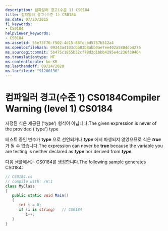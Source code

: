 ```yaml
---
description: 컴파일러 경고(수준 1) CS0184
title: 컴파일러 경고(수준 1) CS0184
ms.date: 07/20/2015
f1_keywords:
- CS0184
helpviewer_keywords:
- CS0184
ms.assetid: 55e73f76-f502-4d15-88fc-bd5757b512a4
ms.openlocfilehash: 09343a4103cbb83b8abb0ae7ee402a5804db4276
ms.sourcegitcommit: 5b475c1855b32cf78d2d1bbb4295e4c236f39464
ms.translationtype: MT
ms.contentlocale: ko-KR
ms.lasthandoff: 09/24/2020
ms.locfileid: "91200136"
---
```

# <a name="compiler-warning-level-1-cs0184"></a><span data-ttu-id="371d8-103">컴파일러 경고(수준 1) CS0184</span><span class="sxs-lookup"><span data-stu-id="371d8-103">Compiler Warning (level 1) CS0184</span></span>

<span data-ttu-id="371d8-104">지정된 식은 제공된 ('type') 형식이 아닙니다.</span><span class="sxs-lookup"><span data-stu-id="371d8-104">The given expression is never of the provided ('type') type</span></span>  
  
 <span data-ttu-id="371d8-105">테스트 중인 변수가 **type** 으로 선언되거나 ***type*** 에서 파생되지 않았으므로 식은 ***true***가 될 수 없습니다.</span><span class="sxs-lookup"><span data-stu-id="371d8-105">The expression can never be **true** because the variable you are testing is neither declared as ***type*** nor derived from ***type***.</span></span>  
  
 <span data-ttu-id="371d8-106">다음 샘플에서는 CS0184를 생성합니다.</span><span class="sxs-lookup"><span data-stu-id="371d8-106">The following sample generates CS0184:</span></span>  
  
```csharp  
// CS0184.cs  
// compile with: /W:1  
class MyClass  
{  
   public static void Main()  
   {  
      int i = 0;  
      if (i is string)   // CS0184  
         i++;  
   }  
}  
```
